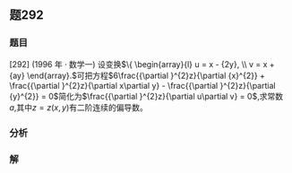 ## 题292
### 题目
[292] (1996 年 · 数学一) 设变换$\{  \begin{array}{l} u = x - {2y}, \\  v = x + {ay} \end{array}.$可把方程$6\frac{{\partial }^{2}z}{\partial {x}^{2}} + \frac{{\partial }^{2}z}{\partial x\partial y} - \frac{{\partial }^{2}z}{\partial {y}^{2}} = 0$简化为$\frac{{\partial }^{2}z}{\partial u\partial v} = 0$,求常数 $a$,其中$z = z( {x, y})$有二阶连续的偏导数。
### 分析

### 解
